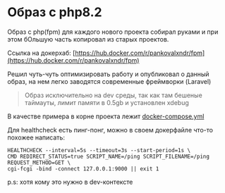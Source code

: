 # Образ с php8.2 
Образ с php(fpm) для каждого нового проекта собирал руками и при этом бОльшую часть копировал из старых проектов.

Ссылка на докерхаб: [https://hub.docker.com/r/pankovalxndr/fpm](https://hub.docker.com/r/pankovalxndr/fpm)

Решил чуть-чуть оптимизировать работу и опубликовал о данный образ, на нем легко заводятся современные фреймворки (Laravel)

> Образ исключительно на dev среды, так как там бешеные таймауты, лимит памяти в 0.5gb и установлен xdebug

В качестве примера в корне проекта лежит [docker-compose.yml](docker-compose.yml)

Для healthcheck есть пинг-понг, можно в своем докерфайле что-то похожее написать:
```shell
HEALTHCHECK --interval=5s --timeout=3s --start-period=1s \
CMD REDIRECT_STATUS=true SCRIPT_NAME=/ping SCRIPT_FILENAME=/ping REQUEST_METHOD=GET \
cgi-fcgi -bind -connect 127.0.0.1:9000 || exit 1
```
p.s: хотя кому это нужно в dev-контексте